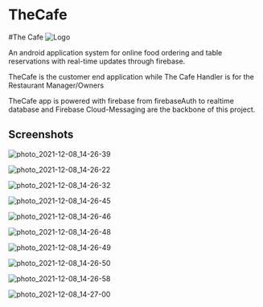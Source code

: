 # TheCafe

#The Cafe
![Logo](https://github.com/SahilSharma27/TheCafe/blob/master/app/src/main/res/drawable/new_logo.png?raw=true)

An android application system for online food ordering and table reservations with real-time updates through firebase.

TheCafe is the customer end application while The Cafe Handler is for the Restaurant Manager/Owners

TheCafe app is powered with firebase from firebaseAuth to realtime database 
and Firebase Cloud-Messaging are the backbone of this project.



## Screenshots

![photo_2021-12-08_14-26-39](https://user-images.githubusercontent.com/37140150/147810993-63a32854-a74d-40f8-b734-b72e5f06f629.jpg)

![photo_2021-12-08_14-26-22](https://user-images.githubusercontent.com/37140150/147811057-a65542d4-a944-449e-8707-7a02242616df.jpg)

![photo_2021-12-08_14-26-32](https://user-images.githubusercontent.com/37140150/147811187-26415c85-9cae-4366-bcd3-be0b7da83f3d.jpg)

![photo_2021-12-08_14-26-45](https://user-images.githubusercontent.com/37140150/147811203-4e7a5386-0936-49db-9fbb-b99b2bb4378f.jpg)

![photo_2021-12-08_14-26-46](https://user-images.githubusercontent.com/37140150/147811210-727104c6-da3a-4761-a70b-9ff949aa090c.jpg)

![photo_2021-12-08_14-26-48](https://user-images.githubusercontent.com/37140150/147811218-be2c465f-e510-45c6-978e-f07b017e7b3d.jpg)

![photo_2021-12-08_14-26-49](https://user-images.githubusercontent.com/37140150/147811222-89c40210-2e61-4e3b-a7aa-308dd244cb30.jpg)

![photo_2021-12-08_14-26-50](https://user-images.githubusercontent.com/37140150/147811229-bba52d06-da9c-4ffe-8be0-fd3011fccfe3.jpg)

![photo_2021-12-08_14-26-58](https://user-images.githubusercontent.com/37140150/147811236-92cff377-dc56-450f-b3a0-2a9e4a605a04.jpg)

![photo_2021-12-08_14-27-00](https://user-images.githubusercontent.com/37140150/147811238-c1e822df-f44c-46bf-b456-90b16a1ab8c0.jpg)






